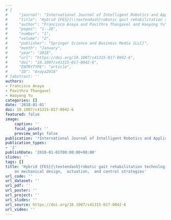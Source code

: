 ```yaml
---
# {
#     "journal": "International Journal of Intelligent Robotics and Applications",
#     "title": "Hybrid {FES}{\\textendash}robotic gait rehabilitation technologies: a review on mechanical design,  actuation,  and control strategies",
#     "author": "Francisco Anaya and Pavithra Thangavel and Haoyong Yu",
#     "pages": "1--28",
#     "number": "1",
#     "volume": "2",
#     "publisher": "Springer Science and Business Media {LLC}",
#     "month": "January",
#     "year": "2018",
#     "url": "https://doi.org/10.1007/s41315-017-0042-6",
#     "doi": "10.1007/s41315-017-0042-6",
#     "ENTRYTYPE": "article",
#     "ID": "Anaya2018"
# }abstract: ''
authors:
- Francisco Anaya
- Pavithra Thangavel
- Haoyong Yu
categories: []
date: '2018-01-01'
doi: 10.1007/s41315-017-0042-6
featured: false
image:
    caption: ''
    focal_point: ''
    preview_only: false
publication: '*International Journal of Intelligent Robotics and Applications,January*'
publication_types:
- '2'
publishDate: '2018-01-01T00:00:00+08:00'
slides: ''
tags: []
title: 'Hybrid {FES}{\textendash}robotic gait rehabilitation technologies: a review
    on mechanical design,  actuation,  and control strategies'
url_code: ''
url_dataset: ''
url_pdf: ''
url_poster: ''
url_project: ''
url_slides: ''
url_source: https://doi.org/10.1007/s41315-017-0042-6
url_video: ''
---
```

